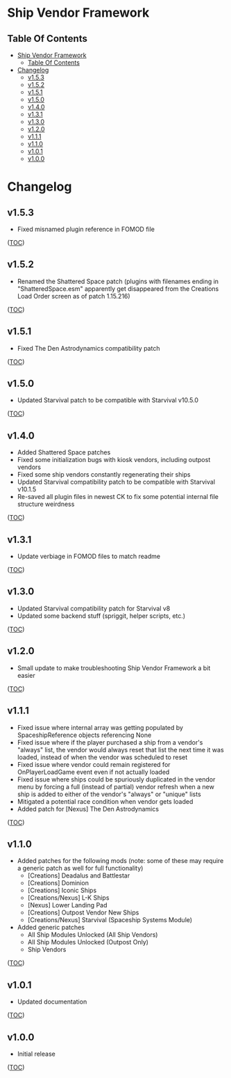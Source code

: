 Ship Vendor Framework
=====================

Table Of Contents
-----------------
- [Ship Vendor Framework](#ship-vendor-framework)
    - [Table Of Contents](#table-of-contents)
- [Changelog](#changelog)
    - [v1.5.3](#v153)
    - [v1.5.2](#v152)
    - [v1.5.1](#v151)
    - [v1.5.0](#v150)
    - [v1.4.0](#v140)
    - [v1.3.1](#v131)
    - [v1.3.0](#v130)
    - [v1.2.0](#v120)
    - [v1.1.1](#v111)
    - [v1.1.0](#v110)
    - [v1.0.1](#v101)
    - [v1.0.0](#v100)


Changelog
=========

v1.5.3
------
- Fixed misnamed plugin reference in FOMOD file

([TOC](#table-of-contents))

v1.5.2
------
- Renamed the Shattered Space patch (plugins with filenames ending in "ShatteredSpace.esm" apparently get disappeared from the Creations Load Order screen as of patch 1.15.216)

([TOC](#table-of-contents))

v1.5.1
------
- Fixed The Den Astrodynamics compatibility patch

([TOC](#table-of-contents))

v1.5.0
------
- Updated Starvival patch to be compatible with Starvival v10.5.0

([TOC](#table-of-contents))

v1.4.0
------
- Added Shattered Space patches
- Fixed some initialization bugs with kiosk vendors, including outpost vendors
- Fixed some ship vendors constantly regenerating their ships
- Updated Starvival compatibility patch to be compatible with Starvival v10.1.5
- Re-saved all plugin files in newest CK to fix some potential internal file structure weirdness

([TOC](#table-of-contents))

v1.3.1
------
- Update verbiage in FOMOD files to match readme

([TOC](#table-of-contents))

v1.3.0
------
- Updated Starvival compatibility patch for Starvival v8
- Updated some backend stuff (spriggit, helper scripts, etc.)

([TOC](#table-of-contents))

v1.2.0
------
- Small update to make troubleshooting Ship Vendor Framework a bit easier

([TOC](#table-of-contents))

v1.1.1
------
- Fixed issue where internal array was getting populated by SpaceshipReference objects referencing None
- Fixed issue where if the player purchased a ship from a vendor's "always" list, the vendor would always reset that list the next time it was loaded, instead of when the vendor was scheduled to reset
- Fixed issue where vendor could remain registered for OnPlayerLoadGame event even if not actually loaded
- Fixed issue where ships could be spuriously duplicated in the vendor menu by forcing a full (instead of partial) vendor refresh when a new ship is added to either of the vendor's "always" or "unique" lists
- Mitigated a potential race condition when vendor gets loaded
- Added patch for [Nexus] The Den Astrodynamics

([TOC](#table-of-contents))

v1.1.0
------
- Added patches for the following mods (note: some of these may require a generic patch as well for full functionality)
    - [Creations] Deadalus and Battlestar
    - [Creations] Dominion
    - [Creations] Iconic Ships
    - [Creations/Nexus] L-K Ships
    - [Nexus] Lower Landing Pad
    - [Creations] Outpost Vendor New Ships
    - [Creations/Nexus] Starvival (Spaceship Systems Module)
- Added generic patches
    - All Ship Modules Unlocked (All Ship Vendors)
    - All Ship Modules Unlocked (Outpost Only)
    - Ship Vendors

([TOC](#table-of-contents))

v1.0.1
------
- Updated documentation

([TOC](#table-of-contents))

v1.0.0
------
- Initial release

([TOC](#table-of-contents))
